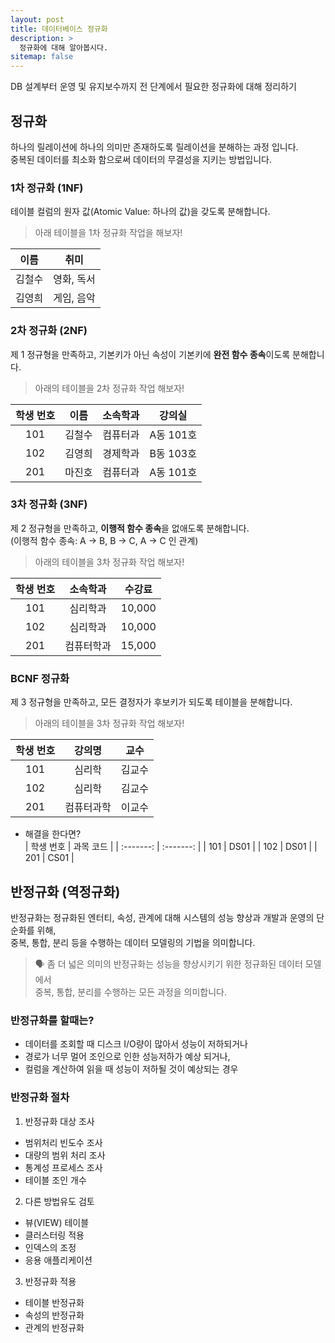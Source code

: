 ```yaml
---
layout: post
title: 데이터베이스 정규화
description: >
  정규화에 대해 알아봅시다.
sitemap: false
---
```


DB 설계부터 운영 및 유지보수까지 전 단계에서 필요한 정규화에 대해 정리하기

## 정규화

하나의 릴레이션에 하나의 의미만 존재하도록 릴레이션을 분해하는 과정 입니다.
<br>중복된 데이터를 최소화 함으로써 데이터의 무결성을 지키는 방법입니다.

### 1차 정규화 (1NF)

테이블 컬럼의 원자 값(Atomic Value: 하나의 값)을 갖도록 분해합니다.

> 아래 테이블을 1차 정규화 작업을 해보자!

|  이름  |    취미    |
| :----: | :--------: |
| 김철수 | 영화, 독서 |
| 김영희 | 게임, 음악 |

### 2차 정규화 (2NF)

제 1 정규형을 만족하고, 기본키가 아닌 속성이 기본키에 **완전 함수 종속**이도록 분해합니다.

> 아래의 테이블을 2차 정규화 작업 해보자!

| 학생 번호 |  이름  | 소속학과 |  강의실   |
| :-------: | :----: | :------: | :-------: |
|    101    | 김철수 | 컴퓨터과 | A동 101호 |
|    102    | 김영희 | 경제학과 | B동 103호 |
|    201    | 마진호 | 컴퓨터과 | A동 101호 |

### 3차 정규화 (3NF)

제 2 정규형을 만족하고, **이행적 함수 종속**을 없애도록 분해합니다.
<br>(이행적 함수 종속: A → B, B → C, A → C 인 관계)

> 아래의 테이블을 3차 정규화 작업 해보자!

| 학생 번호 |  소속학과  | 수강료 |
| :-------: | :--------: | :----: |
|    101    |  심리학과  | 10,000 |
|    102    |  심리학과  | 10,000 |
|    201    | 컴퓨터학과 | 15,000 |

### BCNF 정규화

제 3 정규형을 만족하고, 모든 결정자가 후보키가 되도록 테이블을 분해합니다.

> 아래의 테이블을 3차 정규화 작업 해보자!

| 학생 번호 |   강의명   |  교수  |
| :-------: | :--------: | :----: |
|    101    |   심리학   | 김교수 |
|    102    |   심리학   | 김교수 |
|    201    | 컴퓨터과학 | 이교수 |

- 해결을 한다면?
  <br>
  | 학생 번호 | 과목 코드 |
  | :-------: | :-------: |
  | 101 | DS01 |
  | 102 | DS01 |
  | 201 | CS01 |

## 반정규화 (역정규화)

반정규화는 정규화된 엔터티, 속성, 관계에 대해 시스템의 성능 향상과 개발과 운영의 단순화를 위해,
<br>중복, 통합, 분리 등을 수행하는 데이터 모델링의 기법을 의미합니다.

> 🗣️ 좀 더 넓은 의미의 반정규화는 성능을 향상시키기 위한 정규화된 데이터 모델에서
> <br>중복, 통합, 분리를 수행하는 모든 과정을 의미합니다.

### 반정규화를 할때는?

- 데이터를 조회할 때 디스크 I/O량이 많아서 성능이 저하되거나
- 경로가 너무 멀어 조인으로 인한 성능저하가 예상 되거나,
- 컬럼을 계산하여 읽을 때 성능이 저하될 것이 예상되는 경우

### 반정규화 절차

1. 반정규화 대상 조사

- 범위처리 빈도수 조사
- 대량의 범위 처리 조사
- 통계성 프로세스 조사
- 테이블 조인 개수

2. 다른 방법유도 검토

- 뷰(VIEW) 테이블
- 클러스터링 적용
- 인덱스의 조정
- 응용 애플리케이션

3. 반정규화 적용

- 테이블 반정규화
- 속성의 반정규화
- 관계의 반정규화
